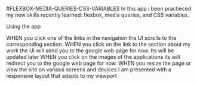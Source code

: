 #FLEXBOX-MEDIA-QUERIES-CSS-VARIABLES
In this app i been practieced my new skills recently learned: flexbox, media queries, and CSS variables. 

Using the app

WHEN you click one of the links in the navigation the UI scrolls to the corresponding section.
WHEN you click on the link to the section about my work the UI will send you to the google web page for now. Its will be updated later
WHEN you click on the images of the applications its will redirect you to the google web page for now.
WHEN you resize the page or view the site on various screens and devices I am presented with a responsive layout that adapts to my viewport
